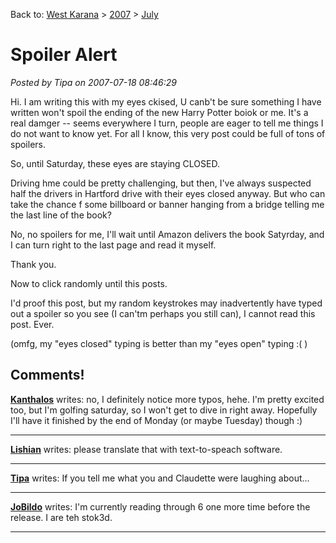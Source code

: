 Back to: [West Karana](/posts/westkarana.md) > [2007](/posts/2007/westkarana.md) > [July](./westkarana.md)
# Spoiler Alert

*Posted by Tipa on 2007-07-18 08:46:29*

Hi. I am writing this with my eyes ckised, U canb't be sure something I have written won't spoil the ending of the new Harry Potter boiok or me. It's a real damger -- seems everywhere I turn, people are eager to tell me things I do not want to know yet. For all I know, this very post could be full of tons of spoilers.

So, until Saturday, these eyes are staying CLOSED.

Driving hme could be pretty challenging, but then, I've always suspected half the drivers in Hartford drive with their eyes closed anyway. But who can take the chance f some billboard or banner hanging from a bridge telling me the last line of the book?

No, no spoilers for me, I'll wait until Amazon delivers the book Satyrday, and I can turn right to the last page and read it myself.

Thank you.

Now to click randomly until this posts.

I'd proof this post, but my random keystrokes may inadvertently have typed out a spoiler so you see (I can'tm perhaps you still can), I cannot read this post. Ever.

(omfg, my "eyes closed" typing is better than my "eyes open" typing :( )
## Comments!

**[Kanthalos](http://mmoreinsight.wordpress.com)** writes: no, I definitely notice more typos, hehe. I'm pretty excited too, but I'm golfing saturday, so I won't get to dive in right away. Hopefully I'll have it finished by the end of Monday (or maybe Tuesday) though :)

---

**[Lishian](http://lishian.wordpress.com)** writes: please translate that with text-to-speach software.

---

**[Tipa](https://chasingdings.com)** writes: If you tell me what you and Claudette were laughing about...

---

**[JoBildo](http://bildos.blogspot.com)** writes: I'm currently reading through 6 one more time before the release. I are teh stok3d.

---

